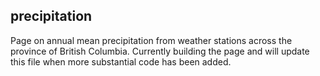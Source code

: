 ## precipitation

Page on annual mean precipitation from weather stations across the province of British Columbia. Currently building the page and will update this file when more substantial code has been added.
